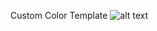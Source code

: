 Custom Color Template
![alt text](https://github.com/plamen-peshev/orgchartjs-templates/blob/main/CustomTemplateColor/template.jpg)
